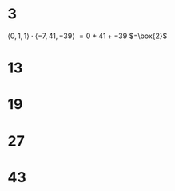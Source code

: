 # 3

$\langle0,1,1\rangle\cdot\langle-7,41,-39\rangle$
$=0+41+-39$
$=\box{2}$

# 13

# 19

# 27

# 43